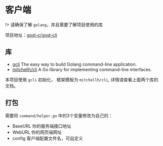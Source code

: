 # 客户端

!> 请确保了解 `golang`，并且需要了解项目使用的库

项目地址：[gost-c/gost-cli](https://github.com/gost-c/gost-cli)

## 库

- [gcli](https://github.com/tcnksm/gcli) The easy way to build Golang command-line application.
- [mitchellh/cli](https://github.com/mitchellh/cli) A Go library for implementing command-line interfaces.

本项目使用 `gcli` 初始化， 框架模板为 `mitchellh/cli`, 详情请查看上面两个库的文档。

## 打包

需要将 `command/helper.go` 中的3个变量修改为自己的：

- BaseURL 你的服务端接口地址
- WebURL 你的网页端网址
- config 客户端配置文件名，可自定义
